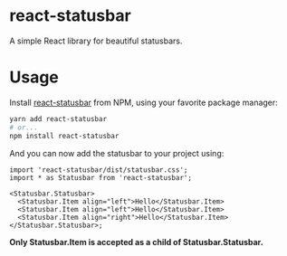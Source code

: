 # react-statusbar

A simple React library for beautiful statusbars.

# Usage

Install [react-statusbar](https://npmjs.com/package/react-statusbar) from NPM, using your favorite package manager:

```sh
yarn add react-statusbar
# or...
npm install react-statusbar
```

And you can now add the statusbar to your project using:

```tsx
import 'react-statusbar/dist/statusbar.css';
import * as Statusbar from 'react-statusbar';

<Statusbar.Statusbar>
  <Statusbar.Item align="left">Hello</Statusbar.Item>
  <Statusbar.Item align="left">Hello</Statusbar.Item>
  <Statusbar.Item align="right">Hello</Statusbar.Item>
</Statusbar.Statusbar>;
```

**Only Statusbar.Item is accepted as a child of Statusbar.Statusbar.**
